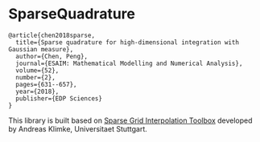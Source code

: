 # SparseQuadrature

```
@article{chen2018sparse,
  title={Sparse quadrature for high-dimensional integration with Gaussian measure},
  author={Chen, Peng},
  journal={ESAIM: Mathematical Modelling and Numerical Analysis},
  volume={52},
  number={2},
  pages={631--657},
  year={2018},
  publisher={EDP Sciences}
}
```

This library is built based on [Sparse Grid Interpolation Toolbox](https://people.sc.fsu.edu/~jburkardt/m_src/spinterp/spinterp.html) developed by Andreas Klimke, Universitaet Stuttgart.
